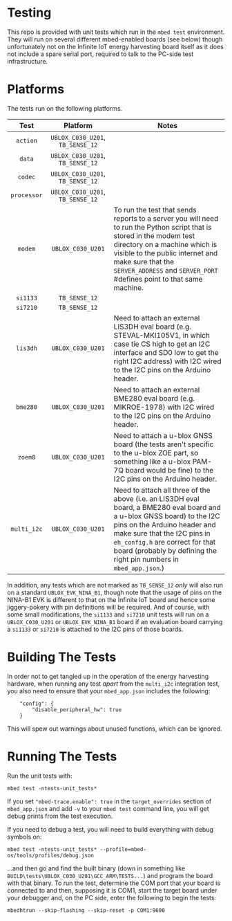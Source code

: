 # Testing
This repo is provided with unit tests which run in the `mbed test` environment.  They will run on several different mbed-enabled boards (see below) though unfortunately not on the Infinite IoT energy harvesting board itself as it does not include a spare serial port, required to talk to the PC-side test infrastructure.

# Platforms
The tests run on the following platforms.

|  Test         |  Platform       |  Notes |
|:-------------:|:---------------:|--------|
| `action`    | `UBLOX_C030_U201`, `TB_SENSE_12` | |
| `data`      | `UBLOX_C030_U201`, `TB_SENSE_12` | |
| `codec`     | `UBLOX_C030_U201`, `TB_SENSE_12` | |
| `processor` | `UBLOX_C030_U201`, `TB_SENSE_12` | |
| `modem` | `UBLOX_C030_U201` | To run the test that sends reports to a server you will need to run the Python script that is stored in the modem test directory on a machine which is visible to the public internet and make sure that the `SERVER_ADDRESS` and `SERVER_PORT` #defines point to that same machine.|
| `si1133`    | `TB_SENSE_12` | |
| `si7210`    | `TB_SENSE_12` | |
| `lis3dh`    | `UBLOX_C030_U201` | Need to attach an external LIS3DH eval board (e.g. STEVAL-MKI105V1, in which case tie CS high to get an I2C interface and SD0 low to get the right I2C address) with I2C wired to the I2C pins on the Arduino header.|
| `bme280`    | `UBLOX_C030_U201` | Need to attach an external BME280 eval board (e.g. MIKROE-1978) with I2C wired to the I2C pins on the Arduino header.|
| `zoem8`     | `UBLOX_C030_U201` | Need to attach a u-blox GNSS board (the tests aren't specific to the u-blox ZOE part, so something like a u-blox PAM-7Q board would be fine) to the I2C pins on the Arduino header.|
| `multi_i2c`| `UBLOX_C030_U201` | Need to attach all three of the above (i.e. an LIS3DH eval board, a BME280 eval board and a u-blox GNSS board) to the I2C pins on the Arduino header and make sure that the I2C pins in `eh_config.h` are correct for that board (probably by defining the right pin numbers in `mbed_app.json`.)|

In addition, any tests which are not marked as `TB_SENSE_12` _only_ will also run on a standard `UBLOX_EVK_NINA_B1`, though note that the usage of pins on the NINA-B1 EVK is different to that on the Infinite IoT board and hence some jiggery-pokery with pin definitions will be required.  And of course, with some small modifications, the `si1133` and `si7210` unit tests will run on a `UBLOX_C030_U201` or `UBLOX_EVK_NINA_B1` board if an evaluation board carrying a `si1133` or `si7210` is attached to the I2C pins of those boards.

# Building The Tests
In order not to get tangled up in the operation of the energy harvesting hardware, when running any test _apart_ from the `multi_i2c` integration test, you also need to ensure that your `mbed_app.json` includes the following:

```
    "config": {
        "disable_peripheral_hw": true
    }
```

This will spew out warnings about unused functions, which can be ignored.

# Running The Tests
Run the unit tests with:

`mbed test -ntests-unit_tests*`

If you set `"mbed-trace.enable": true` in the `target_overrides` section of `mbed_app.json` and add `-v` to your `mbed test` command line, you will get debug prints from the test execution.

If you need to debug a test, you will need to build everything with debug symbols on:

`mbed test -ntests-unit_tests* --profile=mbed-os/tools/profiles/debug.json`

...and then go and find the built binary (down in something like `BUILD\tests\UBLOX_C030_U201\GCC_ARM\TESTS...`) and program the board with that binary. To run the test, determine the COM port that your board is connected to and then, supposing it is COM1, start the target board under your debugger and, on the PC side, enter the following to begin the tests:

`mbedhtrun --skip-flashing --skip-reset -p COM1:9600`
